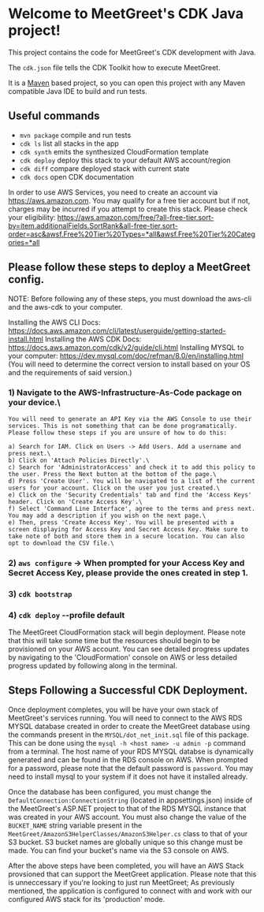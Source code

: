 # Welcome to MeetGreet's CDK Java project!

This project contains the code for MeetGreet's CDK development with Java.

The `cdk.json` file tells the CDK Toolkit how to execute MeetGreet.

It is a [Maven](https://maven.apache.org/) based project, so you can open this project with any Maven compatible Java IDE to build and run tests.

## Useful commands

 * `mvn package`     compile and run tests
 * `cdk ls`          list all stacks in the app
 * `cdk synth`       emits the synthesized CloudFormation template
 * `cdk deploy`      deploy this stack to your default AWS account/region
 * `cdk diff`        compare deployed stack with current state
 * `cdk docs`        open CDK documentation

In order to use AWS Services, you need to create an account via https://aws.amazon.com. You may qualify for a free tier account but if not, charges may be incurred if you attempt to create this stack. Please check your eligibility: https://aws.amazon.com/free/?all-free-tier.sort-by=item.additionalFields.SortRank&all-free-tier.sort-order=asc&awsf.Free%20Tier%20Types=*all&awsf.Free%20Tier%20Categories=*all

## Please follow these steps to deploy a MeetGreet config.

NOTE: Before following any of these steps, you must download the aws-cli and the aws-cdk to your computer.

Installing the AWS CLI Docs: https://docs.aws.amazon.com/cli/latest/userguide/getting-started-install.html
Installing the AWS CDK Docs: https://docs.aws.amazon.com/cdk/v2/guide/cli.html
Installing MYSQL to your computer: https://dev.mysql.com/doc/refman/8.0/en/installing.html (You will need to determine the correct version to install based on your OS and the requirements of said version.)

### 1) Navigate to the AWS-Infrastructure-As-Code package on your device.\

    You will need to generate an API Key via the AWS Console to use their services. This is not something that can be done programatically. Please follow these steps if you are unsure of how to do this:

    a) Search for IAM. Click on Users -> Add Users. Add a username and press next.\ 
    b) Click on 'Attach Policies Directly'.\
    c) Search for 'AdministratorAccess' and check it to add this policy to the user. Press the Next button at the bottom of the page.\
    d) Press 'Create User'. You will be navigated to a list of the current users for your account. Click on the user you just created.\
    e) Click on the 'Security Credentials' tab and find the 'Access Keys' header. Click on 'Create Access Key'.\ 
    f) Select 'Command Line Interface', agree to the terms and press next. You may add a description if you wish on the next page.\
    e) Then, press 'Create Access Key'. You will be presented with a screen displaying for Access Key and Secret Access Key. Make sure to take note of both and store them in a secure location. You can also opt to download the CSV file.\

### 2) `aws configure` -> When prompted for your Access Key and Secret Access Key, please provide the ones created in step 1.
### 3) `cdk bootstrap`
### 4) `cdk deploy` --profile default

The MeetGreet CloudFormation stack will begin deployment. Please note that this will take some time but the resources should begin to be provisioned on your AWS account. You can see detailed progress updates by navigating to the 'CloudFormation' console on AWS or less detailed progress updated by following along in the terminal. 

## Steps Following a Successful CDK Deployment.

Once deployment completes, you will be have your own stack of MeetGreet's services running. You will need to connect to the AWS RDS MYSQL database created in order to create the MeetGreet database using the commands present in the `MYSQL/dot_net_init.sql` file of this package. This can be done using the `mysql -h <host name> -u admin -p` command from a terminal. The host name of your RDS MYSQL databse is dynamically generated and can be found in the RDS console on AWS. When prompted for a password, please note that the default password is `password`. You may need to install mysql to your system if it does not have it installed already. 

Once the database has been configured, you must change the `DefaultConnection:ConnectionString` (located in appsettings.json) inside of the MeetGreet's ASP.NET project to that of the RDS MYSQL instance that was created in your AWS account. You must also change the value of the `BUCKET_NAME` string variable present in the `MeetGreet/AmazonS3HelperClasses/AmazonS3Helper.cs` class to that of your S3 bucket. S3 bucket names are globally unique so this change must be made. You can find your bucket's name via the S3 console on AWS. 

After the above steps have been completed, you will have an AWS Stack provsioned that can support the MeetGreet application. Please note that this is unneccessary if you're looking to just run MeetGreet; As previously mentioned, the application is configured to connect with and work with our configured AWS stack for its 'production' mode.